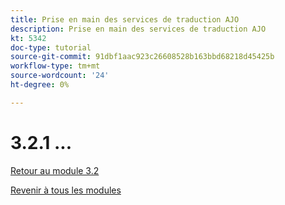 ```yaml
---
title: Prise en main des services de traduction AJO
description: Prise en main des services de traduction AJO
kt: 5342
doc-type: tutorial
source-git-commit: 91dbf1aac923c26608528b163bbd68218d45425b
workflow-type: tm+mt
source-wordcount: '24'
ht-degree: 0%

---
```


# 3.2.1 ...

[Retour au module 3.2](./ajotranslationsvcs.md)

[Revenir à tous les modules](../../../overview.md)

